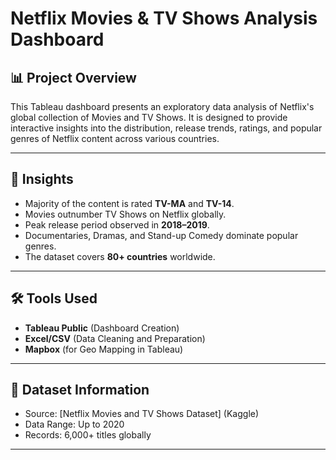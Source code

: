 # Netflix Movies & TV Shows Analysis Dashboard



## 📊 Project Overview

This Tableau dashboard presents an exploratory data analysis of Netflix's global collection of Movies and TV Shows. It is designed to provide interactive insights into the distribution, release trends, ratings, and popular genres of Netflix content across various countries.

---
 
## 🎯 Insights

- Majority of the content is rated **TV-MA** and **TV-14**.
- Movies outnumber TV Shows on Netflix globally.
- Peak release period observed in **2018–2019**.
- Documentaries, Dramas, and Stand-up Comedy dominate popular genres.
- The dataset covers **80+ countries** worldwide.

---

## 🛠️ Tools Used

- **Tableau Public** (Dashboard Creation)
- **Excel/CSV** (Data Cleaning and Preparation)
- **Mapbox** (for Geo Mapping in Tableau)



---

## 📅 Dataset Information

- Source: [Netflix Movies and TV Shows Dataset] (Kaggle)
- Data Range: Up to 2020
- Records: 6,000+ titles globally

---
